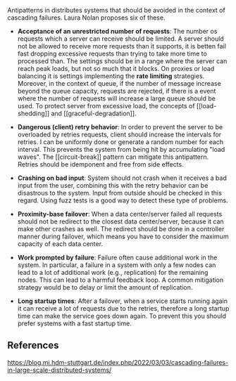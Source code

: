 Antipatterns in distributes systems that should be avoided in the context of cascading failures. Laura Nolan proposes six of these.

- **Acceptance of an unrestricted number of requests**: The number os requests which a server can receive should be limited. A server should not be allowed to receive more requests than it supports, it is betten fail fast dropping excessive requests than trying to take more time to processed than. The settings should be in a range where the server can reach peak loads, but not so much that it blocks. On proxies or load balancing it is settings implementing the **rate limiting** strategies. Moreover, in the context of queue, if the number of message increase beyond the queue capacity, requests are rejected, if there is a event where the number of requests will increase a large queue should be used. To protect server from excessive load, the concepts of [[load-shedding]] and [[graceful-degradation]].

- **Dangerous (client) retry behavior**: In order to prevent the server to be overloaded by retries requests, client should increase the intervals for retries. I can be uniformly done or generate a random number for each interval. This prevents the system from being hit by accumulating "load waves". The [[circuit-break]] pattern can mitigate this antipattern. Retries should be idemponent and free from side effects.

- **Crashing on bad input**: System should not crash when it receives a bad input from the user, combining this with the retry behavior can be disastrous to the system. Input from outside should be checked in this regard. Using fuzz tests is a good way to detect these type of problems.

- **Proximity-base failover**: When a data center/server failed all requests should not be redirect to the closest data center/server, because it can make other crashes as well. The redirect should be done in a controller manner during failover, which means you have to consider the maximum capacity of each data center.

- **Work prompted by failure**: Failure often cause additional work in the system. In particular, a failure in a system with only a few nodes can lead to a lot of additional work (e.g., replication) for the remaining nodes. This can lead to a harmful feedback loop. A common mitigation strategy would be to delay or limit the amount of replication.

- **Long startup times**: After a failover, when a service starts running again it can receive a lot of requests due to the retries, therefore a long startup time can make the service goes down again. To prevent this you should prefer systems with a fast startup time.

## References

https://blog.mi.hdm-stuttgart.de/index.php/2022/03/03/cascading-failures-in-large-scale-distributed-systems/